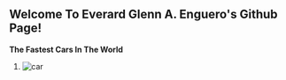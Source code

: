 **Welcome To Everard Glenn A. Enguero's Github Page!**
---
**The Fastest Cars In The World**

1. ![car](https://images.summitmedia-digital.com/topgear/images/2019/09/09/bugatti-chiron-super-sport-plus-02-1567987352.jpg)












